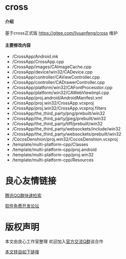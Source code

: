 # cross

#### 介绍
基于cross正式版 https://gitee.com/liyuanfeng/cross 维护

#### 主要修改内容

- /CrossApp/Android.mk
- /CrossApp/CrossApp.cpp
- /CrossApp/images/CAImageCache.cpp
- /CrossApp/device/win32/CADevice.cpp
- /CrossApp/controller/CAViewController.cpp
- /CrossApp/controller/CADrawerController.cpp
- /CrossApp/platform/win32/CAFontProcesstor.cpp
- /CrossApp/platform/win32/CAWebViewImpl.cpp
- /CrossApp/proj.android/AndroidManifest.xml
- /CrossApp/proj.win32/CrossApp.vcxproj
- /CrossApp/proj.win32/CrossApp.vcxproj.filters
- /CrossApp/the_third_party/png/prebuilt/win32
- /CrossApp/the_third_party/jpeg/prebuilt/win32
- /CrossApp/the_third_party/tiff/prebuilt/win32
- /CrossApp/the_third_party/websockets/include/win32
- /CrossApp/the_third_party/websockets/prebuilt/win32
- /CocosDenshion/proj.win32/CocosDenshion.vcxproj
- /template/multi-platform-cpp/Classes
- /template/multi-platform-cpp/proj.android
- /template/multi-platform-cpp/proj.win32
- /template/multi-platform-cpp/Resources




 # 良心友情链接

[腾讯QQ群快速检索](http://u.720life.cn/s/8cf73f7c)

[软件免费开发论坛](http://u.720life.cn/s/bbb01dc0)

# 版权声明 

本文由良心工作室整理 欢迎加入[官方交流Q群](https://u.720life.cn/s/f2316816)谈合作

[本文转自如下链接](http://u.720life.cn/g/2e71d0f0a5c601172267ba20d3a43c6e23e23428b274c0dd646bdcd48216746d4e95e4f5f22e28f5ff9351ee9f172c138423ae68c9be3239d3565ee99b4a00c9)